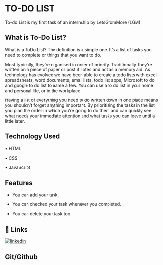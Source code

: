 

# TO-DO LIST
To-do List is my first task of an internship by LetsGromMore (LGM)



## What is To-Do List?

What is a ToDo List? The definition is a simple one. It’s a list of tasks you need to complete or things that you want to do. 

Most typically, they’re organised in order of priority. Traditionally, they’re written on a piece of paper or post it notes and act as a memory aid. As technology has evolved we have been able to create a todo lists with excel spreadsheets, word documents, email lists, todo list apps, Microsoft to do and google to do list to name a few. You can use a to do list in your home and personal life, or in the workplace.

Having a list of everything you need to do written down in one place means you shouldn’t forget anything important. By prioritising the tasks in the list you plan the order in which you’re going to do them and can quickly see what needs your immediate attention and what tasks you can leave until a little later.
## Technology Used

• HTML

• CSS 

• JavaScript



## Features

- You can add your task.
- You can checked your task whenever you completed.  

- You can delete your task too.


## 🔗 Links
 [![linkedin](https://img.shields.io/badge/linkedin-0A66C2?style=for-the-badge&logo=linkedin&logoColor=white)](https://www.linkedin.com/in/harshuserethe/)
 
## Git/Github